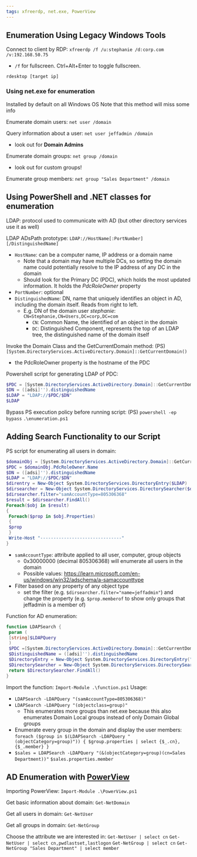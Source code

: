 ```yaml
---
tags: xfreerdp, net.exe, PowerView
---
```

## Enumeration Using Legacy Windows Tools

Connect to client by RDP:
`xfreerdp /f /u:stephanie /d:corp.com /v:192.168.50.75`
- `/f` for fullscreen. Ctrl+Alt+Enter to toggle fullscreen.

`rdesktop [target ip]`

### Using net.exe for enumeration
Installed by default on all Windows OS
Note that this method will miss some info

Enumerate domain users:
`net user /domain`

Query information about a user:
`net user jeffadmin /domain`
- look out for **Domain Admins**

Enumerate domain groups:
`net group /domain`
- look out for custom groups!

Enumerate group members:
`net group "Sales Department" /domain`

## Using PowerShell and .NET classes for enumeration

LDAP: protocol used to communicate with AD (but other directory services use it as well)

LDAP ADsPath prototype:
`LDAP://HostName[:PortNumber][/DistinguishedName]`
- `HostName`: can be a computer name, IP address or a domain name
	- Note that a domain may have multiple DCs, so setting the domain name could potentially resolve to the IP address of any DC in the domain
	- Should look for the Primary DC (PDC), which holds the most updated information. It holds the *PdcRoleOwner* property
- `PortNumber`: optional
- `DistinguishedName`: DN, name that uniquely identifies an object in AD, including the domain itself. Reads from right to left.
	- E.g. DN of the domain user *stephanie*: `CN=Stephanie,CN=Users,DC=corp,DC=com`
		- `CN`: Common Name, the identified of an object in the domain
		- `DC`: Distinguished Component, represents the top of an LDAP tree, the distinguished name of the domain itself

Invoke the Domain Class and the GetCurrentDomain method:
(PS) `[System.DirectoryServices.ActiveDirectory.Domain]::GetCurrentDomain()`
- the PdcRoleOwner property is the hostname of the PDC

Powershell script for generating LDAP of PDC:
```Powershell
$PDC = [System.DirectoryServices.ActiveDirectory.Domain]::GetCurrentDomain().PdcRoleOwner.Name 
$DN = ([adsi]'').distinguishedName 
$LDAP = "LDAP://$PDC/$DN" 
$LDAP
```

Bypass PS execution policy before running script:
(PS) `powershell -ep bypass`
`.\enumeration.ps1`

## Adding Search Functionality to our Script

PS script for enumerating all users in domain:
```powershell
$domainObj = [System.DirectoryServices.ActiveDirectory.Domain]::GetCurrentDomain()
$PDC = $domainObj.PdcRoleOwner.Name
$DN = ([adsi]'').distinguishedName
$LDAP = "LDAP://$PDC/$DN"
$direntry = New-Object System.DirectoryServices.DirectoryEntry($LDAP)
$dirsearcher = New-Object System.DirectoryServices.DirectorySearcher($direntry)
$dirsearcher.filter="samAccountType=805306368"
$result = $dirsearcher.FindAll()
Foreach($obj in $result)
{
 Foreach($prop in $obj.Properties)
 {
 $prop
 }
 Write-Host "-------------------------------" 
}
```
- `samAccountType`: attribute applied to all user, computer, group objects
	- 0x30000000 (decimal 805306368) will enumerate all users in the domain
	- Possible values: https://learn.microsoft.com/en-us/windows/win32/adschema/a-samaccounttype
- Filter based on any property of any object type
	- set the filter (e.g. `$dirsearcher.filter="name=jeffadmin"`) and change the property (e.g. `$prop.memberof` to show only groups that jeffadmin is a member of)

Function for AD enumeration:
```powershell
function LDAPSearch {
 param (
 [string]$LDAPQuery
 )
 $PDC =[System.DirectoryServices.ActiveDirectory.Domain]::GetCurrentDomain().PdcRoleOwner.Name
 $DistinguishedName = ([adsi]'').distinguishedName
 $DirectoryEntry = New-Object System.DirectoryServices.DirectoryEntry("LDAP://$PDC/$DistinguishedName")
 $DirectorySearcher = New-Object System.DirectoryServices.DirectorySearcher($DirectoryEntry, $LDAPQuery)
 return $DirectorySearcher.FindAll()
}
```

Import the function: `Import-Module .\function.ps1`
Usage:
- `LDAPSearch -LDAPQuery "(samAccountType=805306368)"`
- `LDAPSearch -LDAPQuery "(objectclass=group)"`
	- This enumerates more groups than net.exe because this also enumerates Domain Local groups instead of only Domain Global groups
- Enumerate every group in the domain and display the user members:
  `foreach ($group in $(LDAPSearch -LDAPQuery "(objectCategory=group)")) { $group.properties | select {$_.cn}, {$_.member} }`
- `$sales = LDAPSearch -LDAPQuery "(&(objectCategory=group)(cn=Sales Department))"`
  `$sales.properties.member`

## AD Enumeration with [PowerView](https://powersploit.readthedocs.io/en/latest/Recon/)

Importing PowerView:
`Import-Module .\PowerView.ps1`

Get basic information about domain:
`Get-NetDomain`

Get all users in domain:
`Get-NetUser`

Get all groups in domain:
`Get-NetGroup`

Choose the attribute we are interested in:
`Get-NetUser | select cn`
`Get-NetUser | select cn,pwdlastset,lastlogon`
`Get-NetGroup | select cn`
`Get-NetGroup "Sales Department" | select member`





